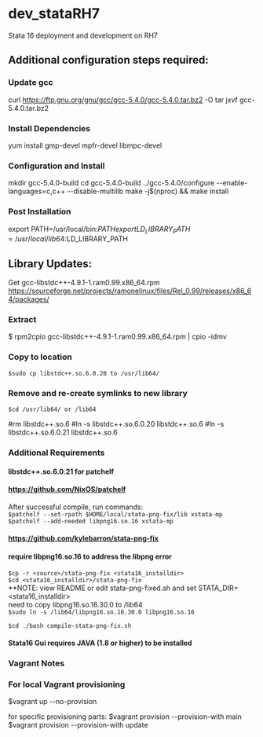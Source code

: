 # dev_stataRH7
Stata 16 deployment and development on RH7

## Additional configuration steps required:
### Update gcc
curl https://ftp.gnu.org/gnu/gcc/gcc-5.4.0/gcc-5.4.0.tar.bz2 -O
tar jxvf gcc-5.4.0.tar.bz2

### Install Dependencies
yum install gmp-devel mpfr-devel libmpc-devel

### Configuration and Install
mkdir gcc-5.4.0-build
cd gcc-5.4.0-build
../gcc-5.4.0/configure --enable-languages=c,c++ --disable-multilib
make -j$(nproc) && make install

### Post Installation
export PATH=/usr/local/bin:$PATH
export LD_LIBRARY_PATH=/usr/local/lib64:$LD_LIBRARY_PATH

## Library Updates:
Get gcc-libstdc++-4.9.1-1.ram0.99.x86_64.rpm
https://sourceforge.net/projects/ramonelinux/files/Rel_0.99/releases/x86_64/packages/

### Extract
$ rpm2cpio gcc-libstdc++-4.9.1-1.ram0.99.x86_64.rpm | cpio -idmv

### Copy to location
`$sudo cp libstdc++.so.6.0.20 to /usr/lib64/`<br/>

### Remove and re-create symlinks to new library
`$cd /usr/lib64/ or /lib64`<br/>

#rm libstdc++.so.6
#ln -s libstdc++.so.6.0.20 libstdc++.so.6
#ln -s libstdc++.so.6.0.21 libstdc++.so.6

### Additional Requirements
#### libstdc++.so.6.0.21 for patchelf
####  https://github.com/NixOS/patchelf

After successful compile, run commands:<br/>
`$patchelf --set-rpath $HOME/local/stata-png-fix/lib xstata-mp`<br/>
`$patchelf --add-needed libpng16.so.16 xstata-mp`<br/>


#### https://github.com/kylebarron/stata-png-fix
#### require libpng16.so.16 to address the libpng error
`$cp -r <source>/stata-png-fix <stata16_installdir>`<br/>
`$cd <stata16_installdir>/stata-png-fix`<br/>
**NOTE: view README or edit stata-png-fixed.sh and set STATA_DIR=<stata16_installdir><br/>
  need to copy libpng16.so.16.30.0 to /lib64<br/>
  `$sudo ln -s /lib64/libpng16.so.16.30.0 libpng16.so.16`<br/>

`$cd ./bash compile-stata-png-fix.sh`<br/>

#### Stata16 Gui requires JAVA (1.8 or higher) to be installed


### Vagrant Notes
### For local Vagrant provisioning
$vagrant up --no-provision

for specific provisioning parts:
$vagrant provision --provision-with main
$vagrant provision --provision-with update

